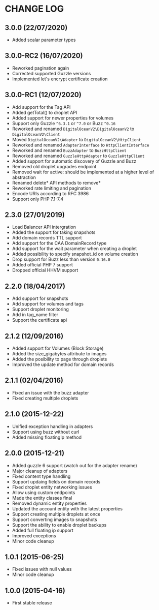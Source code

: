 CHANGE LOG
==========


## 3.0.0 (22/07/2020)

* Added scalar parameter types


## 3.0.0-RC2 (16/07/2020)

* Reworked pagination again
* Corrected supported Guzzle versions
* Implemented let's encrypt certificate creation


## 3.0.0-RC1 (12/07/2020)

* Add support for the Tag API
* Added getTotal() to droplet API
* Added support for newer properties for volumes
* Support only Guzzle `^6.3.1` or `^7.0` or Buzz `^0.16`
* Reworked and renamed `DigitalOceanV2\DigitalOceanV2` to `DigitalOceanV2\Client`
* Moved `DigitalOceanV2\Adapter` to `DigitalOceanV2\HttpClient`
* Reworked and renamed `AdapterInterface` to `HttpClientInterface`
* Reworked and renamed `BuzzAdapter` to `BuzzHttpClient`
* Reworked and renamed `GuzzleHttpAdapter` to `GuzzleHttpClient`
* Added support for automatic discovery of Guzzle and Buzz
* Removed old droplet upgrades endpoint
* Removed wait for active: should be implemented at a higher level of abstraction
* Renamed delete* API methods to remove*
* Reworked rate limiting and pagination
* Encode URIs according to RFC 3986
* Support only PHP 7.1-7.4


## 2.3.0 (27/01/2019)

* Load Balancer API intergration
* Added the support for taking snapshots
* Add domain records TTL support
* Add support for the CAA DomainRecord type
* Add support for the wait parameter when creating a droplet
* Added possibility to specify snapshot_id on volume creation
* Drop support for Buzz less than version `0.16.0`
* Added official PHP 7 support
* Dropped official HHVM support


## 2.2.0 (18/04/2017)

* Add support for snapshots
* Add support for volumes and tags
* Support droplet monitoring
* Add in tag_name filter
* Support the certificate api


## 2.1.2 (12/09/2016)

* Added support for Volumes (Block Storage)
* Added the size_gigabytes attribute to images
* Added the posibility to page through droplets
* Improved the update method for domain records


## 2.1.1 (02/04/2016)

* Fixed an issue with the buzz adapter
* Fixed creating multiple droplets


## 2.1.0 (2015-12-22)

* Unified exception handling in adapters
* Support using buzz without curl
* Added missing floatingIp method


## 2.0.0 (2015-12-21)

* Added guzzle 6 support (watch out for the adapter rename)
* Major cleanup of adapters
* Fixed content type handling
* Support updaing fields on domain records
* Fixed droplet entity networking issues
* Allow using custom endpoints
* Made the entity classes final
* Removed dynamic entity properties
* Updated the account entity with the latest properties
* Support creating multiple droplets at once
* Support converting images to snapshots
* Support the ability to enable droplet backups
* Added full floating ip support
* Improved exceptions
* Minor code cleanup


## 1.0.1 (2015-06-25)

* Fixed issues with null values
* Minor code cleanup


## 1.0.0 (2015-04-16)

* First stable release
